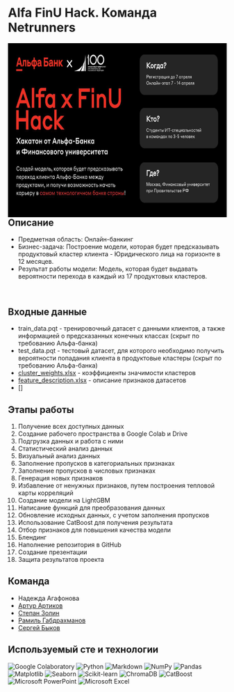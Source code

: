 # Alfa FinU Hack. Команда Netrunners

<img src="https://github.com/sabkvq/Alfa-x-FinU-Netrunners/blob/main/media/main_photo.jpg" height=400 align="left">

</br>

## Описание

- Предметная область: Онлайн-банкинг
- Бизнес-задача: Построение модели, которая будет предсказывать продуктовый кластер клиента - Юридического лица на горизонте в 12 месяцев.
- Результат работы модели: Модель, которая будет выдавать вероятности перехода в каждый из 17 продуктовых кластеров.

</br>

## Входные данные

* train_data.pqt - тренировочный датасет с данными клиентов, а также информацией о предсказанных конечных классах (скрыт по требованию Альфа-банка)
* test_data.pqt - тестовый датасет, для которого необходимо получить вероятности попадания клиента в продуктовые кластеры (скрыт по требованию Альфа-банка)
* [cluster_weights.xlsx](https://github.com/sabkvq/Alfa-x-FinU-Netrunners/blob/main/cluster_weights.xlsx) - коэффициенты значимости кластеров
* [feature_description.xlsx](https://github.com/sabkvq/Alfa-x-FinU-Netrunners/blob/main/feature_description.xlsx) - описание признаков датасетов
* []

## Этапы работы


1. Получение всех доступных данных
2. Создание рабочего пространства в Google Colab и Drive
3. Подгрузка данных и работа с ними
4. Статистический анализ данных
5. Визуальный анализ данных
6. Заполнение пропусков в категориальных признаках
7. Заполнение пропусков в числовых признаках
8. Генерация новых признаков
10. Избавление от ненужных признаков, путем построения тепловой карты корреляций
11. Создание модели на LightGBM
12. Написание функций для преобразования данных
13. Обновление исходных данных, с учетом заполнения пропусков
14. Использование CatBoost для получения результата
15. Отбор признаков для повышения качества модели
16. Блендинг
17. Наполнение репозитория в GitHub
18. Создание презентации
19. Защита результатов проекта

## Команда
- Надежда Агафонова
- [Артур Артиков](https://github.com/ArturArtikov/)
- [Степан Золин](https://github.com/DrHeog)
- [Рамиль Габдрахманов](https://github.com/ramil2911)
- [Сергей Быков](https://github.com/sabkvq)

## Используемый сте и технологии

![Google Colaboratory](https://img.shields.io/badge/Google%20Colaboratory-ffffff.svg?style=for-the-badge&logo=google-colab&logoColor=orange)
![Python](https://img.shields.io/badge/python-3670A0?style=for-the-badge&logo=python&logoColor=ffdd54)
![Markdown](https://img.shields.io/badge/markdown-%23000000.svg?style=for-the-badge&logo=markdown&logoColor=white)
![NumPy](https://img.shields.io/badge/numpy-%23013243.svg?style=for-the-badge&logo=numpy&logoColor=white)
![Pandas](https://img.shields.io/badge/pandas-%23150458.svg?style=for-the-badge&logo=pandas&logoColor=white)
![Matplotlib](https://img.shields.io/badge/Matplotlib-%23ffffff.svg?style=for-the-badge&logo=Matplotlib&logoColor=black)
![Seaborn](https://img.shields.io/badge/Seaborn-%231F6F70.svg?style=for-the-badge)
![Scikit-learn](https://img.shields.io/badge/scikit--learn-%23F7931E.svg?style=for-the-badge&logo=scikit-learn&logoColor=white)
![ChromaDB](https://img.shields.io/badge/ChromaDB-%231d2f3e.svg?style=for-the-badge)
![CatBoost](https://img.shields.io/badge/CatBoost-%23ffcc00.svg?style=for-the-badge)
![Microsoft PowerPoint](https://img.shields.io/badge/Microsoft_PowerPoint-B7472A?style=for-the-badge&logo=microsoft-powerpoint&logoColor=white)
![Microsoft Excel](https://img.shields.io/badge/Microsoft_Excel-217346?style=for-the-badge&logo=microsoft-excel&logoColor=white)
